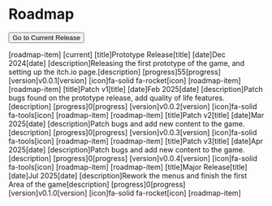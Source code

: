 # Roadmap
<button class="roadmap-btn" onclick="jumpToCurrent()">Go to Current Release</button>

<div class="roadmap-container"></div>
<!--Release Prototype-->
[roadmap-item]
  [current]
  [title]Prototype Release[title]
  [date]Dec 2024[date]
  [description]Releasing the first prototype of the game, and setting up the itch.io page.[description]
  [progress]55[progress]
  [version]v0.0.1[version]
  [icon]fa-solid fa-rocket[icon]
[roadmap-item]
<!--Patch Version 1-->
[roadmap-item]
  [title]Patch v1[title]
  [date]Feb 2025[date]
  [description]Patch bugs found on the prototype release, add quality of life features.[description]
  [progress]0[progress]
  [version]v0.0.2[version]
  [icon]fa-solid fa-tools[icon]
[roadmap-item]
<!--Patch Version 2-->
[roadmap-item]
  [title]Patch v2[title]
  [date]Mar 2025[date]
  [description]Patch bugs and add new content to the game.[description]
  [progress]0[progress]
  [version]v0.0.3[version]
  [icon]fa-solid fa-tools[icon]
[roadmap-item]
<!--Patch Version 3-->
[roadmap-item]
  [title]Patch v3[title]
  [date]Apr 2025[date]
  [description]Patch bugs and add new content to the game.[description]
  [progress]0[progress]
  [version]v0.0.4[version]
  [icon]fa-solid fa-tools[icon]
[roadmap-item]
<!--Major Prototype Release-->
[roadmap-item]
  [title]Major Release[title]
  [date]Jul 2025[date]
  [description]Rework the menus and finish the first Area of the game[description]
  [progress]0[progress]
  [version]v0.1.0[version]
  [icon]fa-solid fa-rocket[icon]
[roadmap-item]